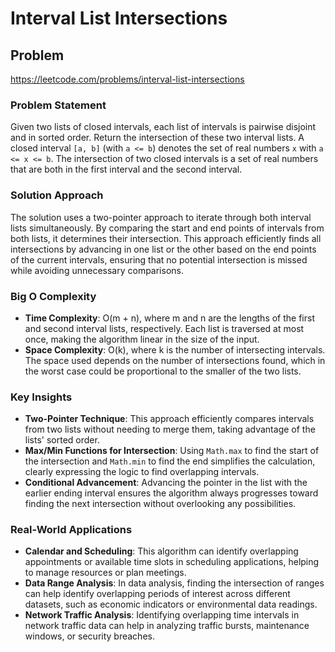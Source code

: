 # Interval List Intersections

## Problem
https://leetcode.com/problems/interval-list-intersections

### Problem Statement
Given two lists of closed intervals, each list of intervals is pairwise disjoint and in sorted order. Return the intersection of these two interval lists. A closed interval `[a, b]` (with `a <= b`) denotes the set of real numbers `x` with `a <= x <= b`. The intersection of two closed intervals is a set of real numbers that are both in the first interval and the second interval.

### Solution Approach
The solution uses a two-pointer approach to iterate through both interval lists simultaneously. By comparing the start and end points of intervals from both lists, it determines their intersection. This approach efficiently finds all intersections by advancing in one list or the other based on the end points of the current intervals, ensuring that no potential intersection is missed while avoiding unnecessary comparisons.

### Big O Complexity
- **Time Complexity**: O(m + n), where m and n are the lengths of the first and second interval lists, respectively. Each list is traversed at most once, making the algorithm linear in the size of the input.
- **Space Complexity**: O(k), where k is the number of intersecting intervals. The space used depends on the number of intersections found, which in the worst case could be proportional to the smaller of the two lists.

### Key Insights
- **Two-Pointer Technique**: This approach efficiently compares intervals from two lists without needing to merge them, taking advantage of the lists' sorted order.
- **Max/Min Functions for Intersection**: Using `Math.max` to find the start of the intersection and `Math.min` to find the end simplifies the calculation, clearly expressing the logic to find overlapping intervals.
- **Conditional Advancement**: Advancing the pointer in the list with the earlier ending interval ensures the algorithm always progresses toward finding the next intersection without overlooking any possibilities.

### Real-World Applications
- **Calendar and Scheduling**: This algorithm can identify overlapping appointments or available time slots in scheduling applications, helping to manage resources or plan meetings.
- **Data Range Analysis**: In data analysis, finding the intersection of ranges can help identify overlapping periods of interest across different datasets, such as economic indicators or environmental data readings.
- **Network Traffic Analysis**: Identifying overlapping time intervals in network traffic data can help in analyzing traffic bursts, maintenance windows, or security breaches.
